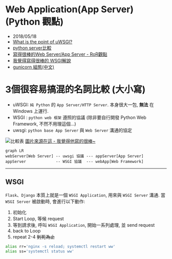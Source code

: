 # Web Application(App Server)(Python 觀點)

- 2018/05/18
- [What is the point of uWSGI?
](https://stackoverflow.com/questions/38601440/what-is-the-point-of-uwsgi?utm_medium=organic&utm_source=google_rich_qa&utm_campaign=google_rich_qa)
- [python server比較](https://www.digitalocean.com/community/tutorials/django-server-comparison-the-development-server-mod_wsgi-uwsgi-and-gunicorn)
- [寫得很棒的Web Server/App Server - RoR觀點](https://github.com/evenchange4/blog/blob/master/source/_posts/Ruby/2013-07-04-server.md)
- [我覺得寫得很棒的 WSGI解說](https://github.com/uranusjr/django-tutorial-for-programmers/blob/1.8/02-how-does-django-work.md)
- [gunicorn 組態(中文)](https://tw.saowen.com/a/c85254c32f134b6654a89b72971d5d5ace28d99d63c29f134639d5010141bd4e)



# 3個很容易搞混的名詞比較 (大小寫)

- uWSGI: `純 Python` 的 `App Server/HTTP Server`. 本身很大一包, **無法** 在 Windows 上運行.
- WSGI : `python web 框架` 遵照的協議 (除非要自行開發 Python Web Framework, 不然不用理這個...)
- uwsgi: `python base App Server` 與 `Web Server` 溝通的協定

![比較表](../../img/wsgi.jpg)
[圖片來源在這 - 我覺得他寫的很棒~](https://www.rapospectre.com/blog/31)



```mermaid
graph LR
webServer[Web Server] -- uwsgi 協議 --- appServer[App Server]
appServer             -- WSGI 協議  --- webApp[Web Framework]
```

---------------------------
## WSGI

`Flask`、`Django` 本質上就是一個 `WSGI Application`, 用來與 `WSGI Server` 溝通. 當 `WSGI Server` 被啟動時, 會進行以下動作:

1. 初始化
2. Start Loop, 等候 request
3. 等到請求後, 呼叫 `WSGI Application`, 開始一系列處理, 並 send request
4. back to Loop
5. repeat 2-4 ~~到死為止~~



```sh
alias rr='nginx -s reload; systemctl restart ww'
alias ss='systemctl status ww'
```